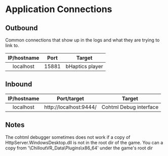 # Application Connections

## Outbound
Common connections that show up in the logs and what they are trying to link to.  

| IP/hostname 	|  Port 	|      Target     	|
|:-----------:	|:-----:	|:---------------:	|
|  localhost  	| 15881 	| bHaptics player 	|

## Inbound
| IP/hostname 	|  Port/target 	|      Target     	|
|:-----------:	|:-----:	|:---------------:	|
|  localhost  	| http://localhost:9444/ 	| Cohtml Debug interface 	|


## Notes
The cohtml debugger sometimes does not work if a copy of HttpServer.WindowsDesktop.dll is not in the root dir of the game.
You can a copy from '\ChilloutVR_Data\Plugins\x86_64' under the game's root dir
